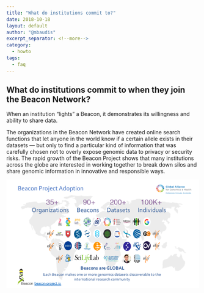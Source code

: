 ```yaml
---
title: "What do institutions commit to?" 
date: 2018-10-18
layout: default
author: "@mbaudis"
excerpt_separator: <!--more-->
category:
  - howto
tags:
  - faq
---
```


## What do institutions commit to when they join the Beacon Network?

When an institution “lights” a Beacon, it demonstrates its willingness and ability to share data.

<!--more-->

The organizations in the Beacon Network have created online search functions that let anyone in the world know if a certain allele exists in their datasets ― but only to find a particular kind of information that was carefully chosen not to overly expose genomic data to privacy or security risks. The rapid growth of the Beacon Project shows that many institutions across the globe are interested in working together to break down silos and share genomic information in innovative and responsible ways.

<img src="/assets/images/beacon-adoption.png" alt="Beacon Adoption" class="center-block" />

